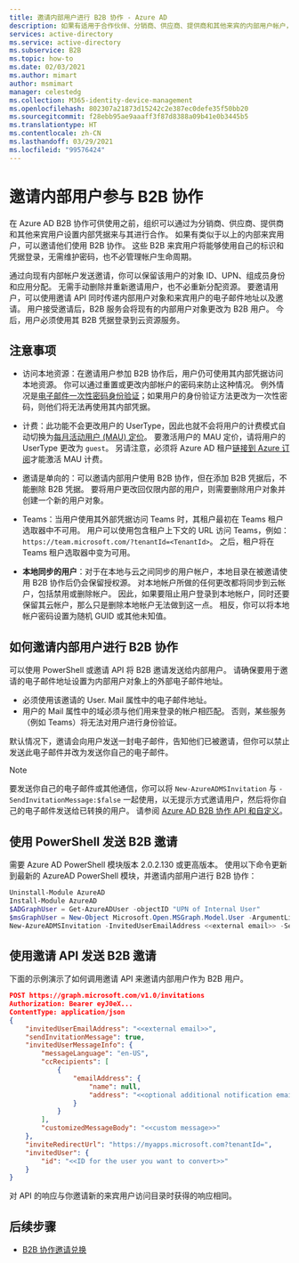 ```yaml
---
title: 邀请内部用户进行 B2B 协作 - Azure AD
description: 如果有适用于合作伙伴、分销商、供应商、提供商和其他来宾的内部用户帐户，则可以通过邀请他们使用自己的外部凭据或登录名进行登录，以此切换到 Azure AD B2B 协作。 使用 PowerShell 或 Microsoft Graph 邀请 API。
services: active-directory
ms.service: active-directory
ms.subservice: B2B
ms.topic: how-to
ms.date: 02/03/2021
ms.author: mimart
author: msmimart
manager: celestedg
ms.collection: M365-identity-device-management
ms.openlocfilehash: 802307a21873d15242c2e387ec0defe35f50bb20
ms.sourcegitcommit: f28ebb95ae9aaaff3f87d8388a09b41e0b3445b5
ms.translationtype: HT
ms.contentlocale: zh-CN
ms.lasthandoff: 03/29/2021
ms.locfileid: "99576424"
---
```

# <a name="invite-internal-users-to-b2b-collaboration"></a>邀请内部用户参与 B2B 协作

在 Azure AD B2B 协作可供使用之前，组织可以通过为分销商、供应商、提供商和其他来宾用户设置内部凭据来与其进行合作。 如果有类似于以上的内部来宾用户，可以邀请他们使用 B2B 协作。 这些 B2B 来宾用户将能够使用自己的标识和凭据登录，无需维护密码，也不必管理帐户生命周期。

通过向现有内部帐户发送邀请，你可以保留该用户的对象 ID、UPN、组成员身份和应用分配。 无需手动删除并重新邀请用户，也不必重新分配资源。 要邀请用户，可以使用邀请 API 同时传递内部用户对象和来宾用户的电子邮件地址以及邀请。 用户接受邀请后，B2B 服务会将现有的内部用户对象更改为 B2B 用户。 今后，用户必须使用其 B2B 凭据登录到云资源服务。

## <a name="things-to-consider"></a>注意事项

- 访问本地资源：在邀请用户参加 B2B 协作后，用户仍可使用其内部凭据访问本地资源。 你可以通过重置或更改内部帐户的密码来防止这种情况。 例外情况是[电子邮件一次性密码身份验证](one-time-passcode.md)；如果用户的身份验证方法更改为一次性密码，则他们将无法再使用其内部凭据。

- 计费：此功能不会更改用户的 UserType，因此也就不会将用户的计费模式自动切换为[每月活动用户 (MAU) 定价](external-identities-pricing.md)。 要激活用户的 MAU 定价，请将用户的 UserType 更改为 `guest`。 另请注意，必须将 Azure AD 租户[链接到 Azure 订阅](external-identities-pricing.md#link-your-azure-ad-tenant-to-a-subscription)才能激活 MAU 计费。

- 邀请是单向的：可以邀请内部用户使用 B2B 协作，但在添加 B2B 凭据后，不能删除 B2B 凭据。 要将用户更改回仅限内部的用户，则需要删除用户对象并创建一个新的用户对象。

- Teams：当用户使用其外部凭据访问 Teams 时，其租户最初在 Teams 租户选取器中不可用。 用户可以使用包含租户上下文的 URL 访问 Teams，例如：`https://team.microsoft.com/?tenantId=<TenantId>`。 之后，租户将在 Teams 租户选取器中变为可用。

- **本地同步的用户**：对于在本地与云之间同步的用户帐户，本地目录在被邀请使用 B2B 协作后仍会保留授权源。 对本地帐户所做的任何更改都将同步到云帐户，包括禁用或删除帐户。 因此，如果要阻止用户登录到本地帐户，同时还要保留其云帐户，那么只是删除本地帐户无法做到这一点。 相反，你可以将本地帐户密码设置为随机 GUID 或其他未知值。

## <a name="how-to-invite-internal-users-to-b2b-collaboration"></a>如何邀请内部用户进行 B2B 协作

可以使用 PowerShell 或邀请 API 将 B2B 邀请发送给内部用户。 请确保要用于邀请的电子邮件地址设置为内部用户对象上的外部电子邮件地址。

- 必须使用该邀请的 User. Mail 属性中的电子邮件地址。
- 用户的 Mail 属性中的域必须与他们用来登录的帐户相匹配。 否则，某些服务（例如 Teams）将无法对用户进行身份验证。

默认情况下，邀请会向用户发送一封电子邮件，告知他们已被邀请，但你可以禁止发送此电子邮件并改为发送你自己的电子邮件。

> [!NOTE]
> 要发送你自己的电子邮件或其他通信，你可以将 `New-AzureADMSInvitation` 与 `-SendInvitationMessage:$false` 一起使用，以无提示方式邀请用户，然后将你自己的电子邮件发送给已转换的用户。 请参阅 [Azure AD B2B 协作 API 和自定义](customize-invitation-api.md)。

## <a name="use-powershell-to-send-a-b2b-invitation"></a>使用 PowerShell 发送 B2B 邀请

需要 Azure AD PowerShell 模块版本 2.0.2.130 或更高版本。 使用以下命令更新到最新的 AzureAD PowerShell 模块，并邀请内部用户进行 B2B 协作：

```powershell
Uninstall-Module AzureAD
Install-Module AzureAD
$ADGraphUser = Get-AzureADUser -objectID "UPN of Internal User"
$msGraphUser = New-Object Microsoft.Open.MSGraph.Model.User -ArgumentList $ADGraphUser.ObjectId
New-AzureADMSInvitation -InvitedUserEmailAddress <<external email>> -SendInvitationMessage $True -InviteRedirectUrl "http://myapps.microsoft.com" -InvitedUser $msGraphUser
```

## <a name="use-the-invitation-api-to-send-a-b2b-invitation"></a>使用邀请 API 发送 B2B 邀请

下面的示例演示了如何调用邀请 API 来邀请内部用户作为 B2B 用户。

```json
POST https://graph.microsoft.com/v1.0/invitations
Authorization: Bearer eyJ0eX...
ContentType: application/json
{
    "invitedUserEmailAddress": "<<external email>>",
    "sendInvitationMessage": true,
    "invitedUserMessageInfo": {
        "messageLanguage": "en-US",
        "ccRecipients": [
            {
                "emailAddress": {
                    "name": null,
                    "address": "<<optional additional notification email>>"
                }
            }
        ],
        "customizedMessageBody": "<<custom message>>"
    },
    "inviteRedirectUrl": "https://myapps.microsoft.com?tenantId=",
    "invitedUser": {
        "id": "<<ID for the user you want to convert>>"
    }
}
```

对 API 的响应与你邀请新的来宾用户访问目录时获得的响应相同。
## <a name="next-steps"></a>后续步骤

- [B2B 协作邀请兑换](redemption-experience.md)
